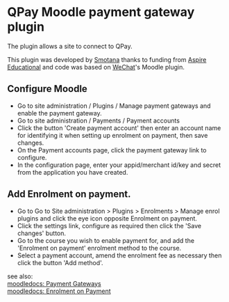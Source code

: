 # QPay Moodle payment gateway plugin

The plugin allows a site to connect to QPay.

This plugin was developed by [Smotana](https://smotana.com) thanks to funding from [Aspire Educational](https://aspire-educational.mn) and code was based on [WeChat](https://github.com/catalyst/moodle-paygw_wechat)'s Moodle plugin.

## Configure Moodle

- Go to site administration / Plugins / Manage payment gateways and enable the payment gateway.
- Go to site administration / Payments / Payment accounts
- Click the button 'Create payment account' then enter an account name for identifying it when setting up enrolment on payment, then save changes.
- On the Payment accounts page, click the payment gateway link to configure.
- In the configuration page, enter your appid/merchant id/key and secret from the application you have created.

## Add Enrolment on payment.

- Go to Go to Site administration > Plugins > Enrolments > Manage enrol plugins and click the eye icon opposite Enrolment on payment.
- Click the settings link, configure as required then click the 'Save changes' button.
- Go to the course you wish to enable payment for, and add the 'Enrolment on payment' enrolment method to the course.
- Select a payment account, amend the enrolment fee as necessary then click the button 'Add method'.

see also:  
[moodledocs: Payment Gateways](https://docs.moodle.org/en/Payment_gateways)  
[moodledocs: Enrolment on Payment](https://docs.moodle.org/en/Enrolment_on_payment)
